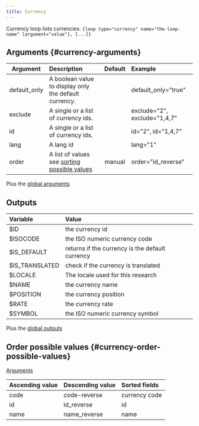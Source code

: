 ```yaml
---
title: Currency
---
```


Currency loop lists currencies.
`{loop type="currency" name="the-loop-name" [argument="value"], [...]}`

## Arguments {#currency-arguments}

| Argument     | Description                                                                     | Default | Example                      |
|--------------|:--------------------------------------------------------------------------------|:-------:|:-----------------------------|
| default_only | A boolean value to display only the default currency.                           |         | default_only="true"          |          
| exclude      | A single or a list of currency ids.                                             |         | exclude="2", exclude="1,4,7" |
| id           | A single or a list of currency ids.                                             |         | id="2", id="1,4,7"           |
| lang         | A lang id                                                                       |         | lang="1"                     |
| order        | A list of values see [sorting possible values](#currency-order-possible-values) | manual  | order="id_reverse"           |

Plus the [global arguments](./global_arguments)

## Outputs

| Variable       | Value                                           |
|:---------------|:------------------------------------------------|
| $ID            | the currency id                                 |
| $ISOCODE       | the ISO numeric currency code                   |
| $IS_DEFAULT    | returns if the currency is the default currency |
| $IS_TRANSLATED | check if the currency is translated             |
| $LOCALE        | The locale used for this research               |
| $NAME          | the currency name                               |
| $POSITION      | the currency position                           |
| $RATE          | the currency rate                               |
| $SYMBOL        | the ISO numeric currency symbol                 |

Plus the [global outputs](./global_arguments)

## Order possible values {#currency-order-possible-values}
[Arguments](#currency-arguments)

| Ascending value | Descending value | Sorted fields |
|-----------------|------------------|:--------------|
| code            | code-reverse     | currency code |
| id              | id_reverse       | id            |
| name            | name_reverse     | name          |

